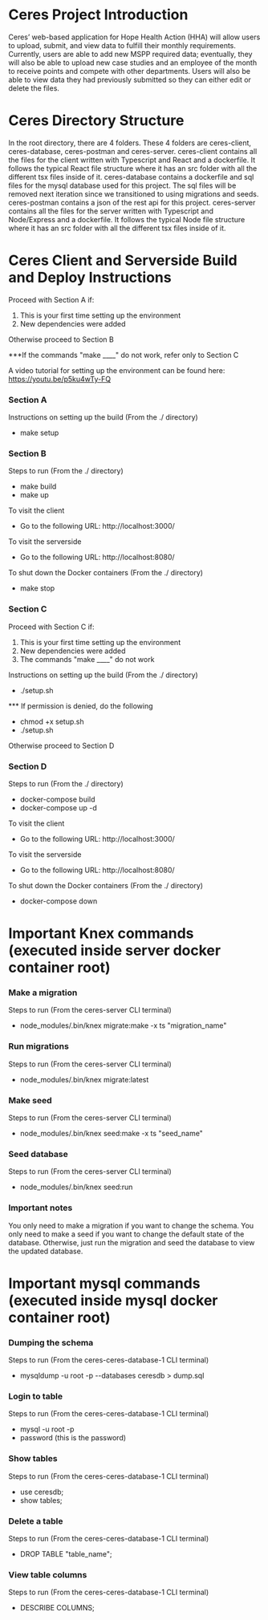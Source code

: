 <h1>Ceres Project Introduction</h1>

Ceres’ web-based application for Hope Health Action (HHA) will allow users to upload, submit, and view data to fulfill their monthly requirements. Currently, users are able to add new MSPP required
data; eventually, they will also be able to upload new case studies and an employee of the month to receive points and compete with other departments. Users will also be able to view data they had
previously submitted so they can either edit or delete the files.<br>

<h1>Ceres Directory Structure</h1>

In the root directory, there are 4 folders. These 4 folders are ceres-client, ceres-database, ceres-postman and ceres-server. ceres-client contains all the files for the client written with Typescript
and React and a dockerfile. It follows the typical React file structure where it has an src folder with all the different tsx files inside of it. ceres-database contains a dockerfile and sql files for
the mysql database used for this project. The sql files will be removed next iteration since we transitioned to using migrations and seeds. ceres-postman contains a json of the rest api for this
project. ceres-server contains all the files for the server written with Typescript and Node/Express and a dockerfile. It follows the typical Node file structure where it has an src folder with all
the different tsx files inside of it. <br>

<h1>Ceres Client and Serverside Build and Deploy Instructions</h1>

Proceed with Section A if:

1. This is your first time setting up the environment<br>
2. New dependencies were added<br>

Otherwise proceed to Section B<br>

\*\*\*If the commands "make \_\_\_\_" do not work, refer only to Section C<br>

A video tutorial for setting up the environment can be found here: https://youtu.be/p5ku4wTy-FQ<br>

<h3>Section A</h3>
Instructions on setting up the build (From the ./ directory)

- make setup<br>

<h3>Section B</h3>
Steps to run (From the ./ directory)

- make build<br>
- make up<br>

To visit the client

- Go to the following URL: http://localhost:3000/<br>

To visit the serverside

- Go to the following URL: http://localhost:8080/<br>

To shut down the Docker containers (From the ./ directory)

- make stop<br>

<h3>Section C</h3>
Proceed with Section C if:

1. This is your first time setting up the environment<br>
2. New dependencies were added<br>
3. The commands "make \_\_\_\_" do not work<br>

Instructions on setting up the build (From the ./ directory)

- ./setup.sh<br>

\*\*\* If permission is denied, do the following<br>

- chmod +x setup.sh
- ./setup.sh<br>

Otherwise proceed to Section D<br>

<h3>Section D</h3>
Steps to run (From the ./ directory)

- docker-compose build<br>
- docker-compose up -d<br>

To visit the client

- Go to the following URL: http://localhost:3000/<br>

To visit the serverside

- Go to the following URL: http://localhost:8080/<br>

To shut down the Docker containers (From the ./ directory)

- docker-compose down<br>

<h1>Important Knex commands (executed inside server docker container root)</h1>

<h3>Make a migration</h3>
Steps to run (From the ceres-server CLI terminal)

- node_modules/.bin/knex migrate:make -x ts "migration_name"<br>

<h3>Run migrations</h3>
Steps to run (From the ceres-server CLI terminal)

- node_modules/.bin/knex migrate:latest<br>

<h3>Make seed</h3>
Steps to run (From the ceres-server CLI terminal)

- node_modules/.bin/knex seed:make -x ts "seed_name"<br>

<h3>Seed database</h3>
Steps to run (From the ceres-server CLI terminal)

- node_modules/.bin/knex seed:run<br>

<h3> Important notes </h3>
<p>You only need to make a migration if you want to change the schema. You only need to make a seed if you want to change the default state of the database. Otherwise, just run the migration and seed the database to view the updated database.</p>

<h1>Important mysql commands (executed inside mysql docker container root)</h1>

<h3>Dumping the schema</h3>
Steps to run (From the ceres-ceres-database-1 CLI terminal)

- mysqldump -u root -p --databases ceresdb > dump.sql<br>

<h3>Login to table</h3>
Steps to run (From the ceres-ceres-database-1 CLI terminal)

- mysql -u root -p<br>
- password (this is the password)<br>

<h3>Show tables</h3>
Steps to run (From the ceres-ceres-database-1 CLI terminal)

- use ceresdb;<br>
- show tables;<br>

<h3>Delete a table</h3>
Steps to run (From the ceres-ceres-database-1 CLI terminal)

- DROP TABLE "table_name"; <br>

<h3> View table columns </h3>
Steps to run (From the ceres-ceres-database-1 CLI terminal)

- DESCRIBE COLUMNS; <br>
